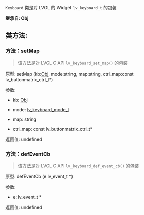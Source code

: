 `Keyboard` 类是对 LVGL 的 Widget `lv_keyboard_t` 的包装

**继承自: Obj**

## 类方法:



### 方法：setMap

> 该方法是对 LVGL C API `lv_keyboard_set_map()` 的包装

原型: setMap (kb:[Obj](../Obj), mode:string, map:string, ctrl_map:const lv_buttonmatrix_ctrl_t*)

参数:

* kb: [Obj](../Obj)

* mode: [lv_keyboard_mode_t](../const/#lv_keyboard_mode_t)

* map: string

* ctrl_map: const lv_buttonmatrix_ctrl_t*

返回值:
undefined



### 方法：defEventCb

> 该方法是对 LVGL C API `lv_keyboard_def_event_cb()` 的包装

原型: defEventCb (e:lv_event_t *)

参数:

* e: lv_event_t *

返回值:
undefined


